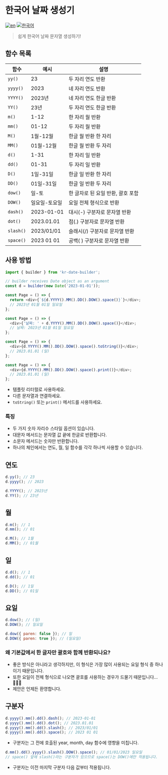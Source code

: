 # 한국어 날짜 생성기

[![en](https://img.shields.io/badge/lang-EN-red.svg)](https://github.com/brandonwie/kr-date-buillder/blob/main/README.md)
[![한국어](https://img.shields.io/badge/lang-한국어-green.svg)](https://github.com/brandonwie/kr-date-buillder/blob/main/README.ko-kr.md)

> 쉽게 한국어 날짜 문자열 생성하기!

## 함수 목록

| 함수      | 예시          | 설명                              |
| --------- | ------------- | --------------------------------- |
| `yy()`    | 23            | 두 자리 연도 반환                 |
| `yyyy()`  | 2023          | 네 자리 연도 반환                 |
| `YYYY()`  | 2023년        | 네 자리 연도 한글 반환            |
| `YY()`    | 23년          | 두 자리 연도 한글 반환            |
| `m()`     | 1-12          | 한 자리 월 반환                   |
| `mm()`    | 01-12         | 두 자리 월 반환                   |
| `M()`     | 1월-12월      | 한글 월 반환 한 자리              |
| `MM()`    | 01월-12월     | 한글 월 반환 두 자리              |
| `d()`     | 1-31          | 한 자리 일 반환                   |
| `dd()`    | 01-31         | 두 자리 일 반환                   |
| `D()`     | 1일-31일      | 한글 일 반환 한 자리              |
| `DD()`    | 01일-31일     | 한글 일 반환 두 자리              |
| `dow()`   | 일-토         | 한 글자로 된 요일 반환, 괄호 포함 |
| `DOW()`   | 일요일-토요일 | 요일 전체 형식으로 반환           |
| `dash()`  | 2023-01-01    | 대시(-) 구분자로 문자열 반환      |
| `dot()`   | 2023.01.01    | 점(.) 구분자로 문자열 반환        |
| `slash()` | 2023/01/01    | 슬래시(/) 구분자로 문자열 반환    |
| `space()` | 2023 01 01    | 공백( ) 구분자로 문자열 반환      |

## 사용 방법

```js
import { builder } from 'kr-date-builder';

// builder receives Date object as an argument
const d = builder(new Date('2023-01-01'));

const Page = () => {
  return <div>{`${d.YYYY().MM().DD().DOW().space()}`}</div>;
  // 2023년 01월 01일 일요일
};

const Page = () => {
  <div>{'날짜: ' + d.YYYY().MM().DD().DOW().space()}</div>;
  // 날짜: 2023년 01월 01일 일요일
};

const Page = () => {
  <div>{d.YYYY().MM().DD().DOW().space().toString()}</div>;
  // 2023.01.01 (일)
};

const Page = () => {
  <div>{d.YYYY().MM().DD().DOW().space().print()}</div>;
  // 2023.01.01 (일)
};
```

- 템플릿 리터럴로 사용하세요.
- 다른 문자열과 연결하세요.
- `toString()` 또는 `print()` 메서드를 사용하세요.

### 특징

- 두 가지 숫자 자리수 스타일 옵션이 있습니다.
- 대문자 메서드는 문자열 값 끝에 한글로 반환합니다.
- 소문자 메서드는 숫자만 반환합니다.
- 하나의 체인에서는 연도, 월, 일 함수를 각각 하나씩 사용할 수 있습니다.

## 연도

```js
d.yy(); // 23
d.yyyy(); // 2023
```

```js
d.YYYY(); // 2023년
d.YY(); // 23년
```

## 월

```js
d.m(); // 1
d.mm(); // 01
```

```js
d.M(); // 1월
d.MM(); // 01월
```

## 일

```js
d.d(); // 1
d.dd(); // 01
```

```js
d.D(); // 1일
d.DD(); // 01일
```

## 요일

```js
d.dow(); // (일)
d.DOW(); // 일요일
```

```js
d.dow({ paren: false }); // 일
d.DOW({ paren: true }); // (일요일)
```

### 왜 기본값에서 한 글자만 괄호와 함께 반환되나요?

- 좋은 방식은 아니라고 생각하지만, 이 형식은 가장 많이 사용되는 요일 형식 중 하나이기 때문입니다.
- 또한 요일이 전체 형식으로 나오면 괄호를 사용하는 경우가 드물기 때문입니다... 🤷🏻‍♂️
- 제안은 언제든 환영합니다.

## 구분자

```js
d.yyyy().mm().dd().dash(); // 2023-01-01
d.yyyy().mm().dd().dot(); // 2023.01.01
d.yyyy().mm().dd().slash(); // 2023/01/01
d.yyyy().mm().dd().space(); // 2023 01 01
```

- 구분자는 그 전에 호출된 year, month, day 함수에 영향을 미칩니다.

```js
d.mm().dd().yyyy().slash().DOW().space(); // 01/01/2023 일요일
// space() 앞에 slash()라는 구분자가 있으므로 space()는 DOW()에만 적용됩니다.
```

- 구분자는 이전 마지막 구분자 다음 값부터 적용됩니다.

